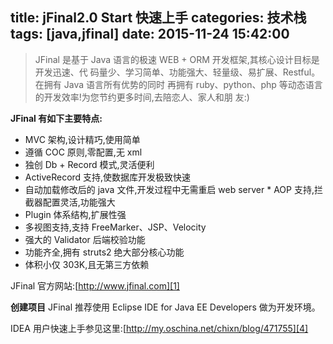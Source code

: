 title: jFinal2.0 Start 快速上手
categories: 技术栈
tags: [java,jfinal]
date: 2015-11-24 15:42:00
---
> JFinal 是基于 Java 语言的极速 WEB + ORM 开发框架,其核心设计目标是开发迅速、代
> 码量少、学习简单、功能强大、轻量级、易扩展、Restful。在拥有 Java 语言所有优势的同时 再拥有 ruby、python、php
> 等动态语言的开发效率!为您节约更多时间,去陪恋人、家人和朋 友:)

**JFinal 有如下主要特点:**

+ MVC 架构,设计精巧,使用简单
+ 遵循 COC 原则,零配置,无 xml
+ 独创 Db + Record 模式,灵活便利
+ ActiveRecord 支持,使数据库开发极致快速
+ 自动加载修改后的 java 文件,开发过程中无需重启 web server * AOP 支持,拦截器配置灵活,功能强大
+ Plugin 体系结构,扩展性强
+ 多视图支持,支持 FreeMarker、JSP、Velocity
+ 强大的 Validator 后端校验功能
+ 功能齐全,拥有 struts2 绝大部分核心功能
+ 体积小仅 303K,且无第三方依赖

JFinal 官方网站:[http://www.jfinal.com][1]

**创建项目**
JFinal 推荐使用 Eclipse IDE for Java EE Developers 做为开发环境。

IDEA 用户快速上手参见这里:[http://my.oschina.net/chixn/blog/471755][4]




  [1]: http://www.jfinal.com
  [2]: http://www.eclipse.org/downloads/download.php?file=/technology/epp/downloads/release/luna/SR2/eclipse-jee-lun%20a-SR2-win32-x86_64.zip
  [3]: http://www.eclipse.org/downloads/download.php?file=/technology/epp/downloads/release/luna/SR2/eclipse-jee-lun%20a-SR2-win32-x86_64.zip
  [4]: http://my.oschina.net/chixn/blog/471755
